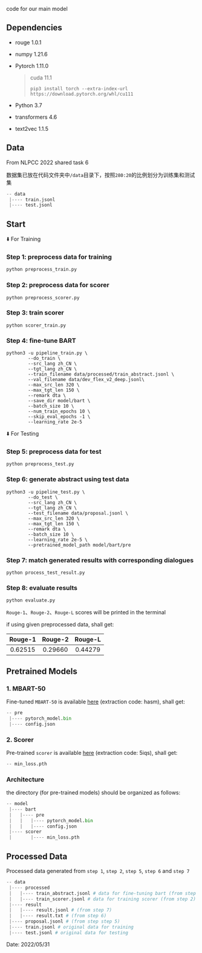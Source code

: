 code for our main model

## Dependencies

- rouge  1.0.1

- numpy  1.21.6

- Pytorch  1.11.0

  > cuda 11.1
  >
  > ```
  > pip3 install torch --extra-index-url https://download.pytorch.org/whl/cu111
  > ```

- Python  3.7 

- transformers  4.6

- text2vec  1.1.5

## Data

From NLPCC 2022 shared task 6

数据集已放在代码文件夹中`/data`目录下，按照`280:20`的比例划分为训练集和测试集

```python
-- data
 |---- train.jsonl
 |---- test.jsonl
```



## Start

⬇️ For Training

### Step 1: preprocess data for training

```python
python preprocess_train.py
```

### Step 2: preprocess data for scorer

```
python preprocess_scorer.py
```

### Step 3: train scorer

```
python scorer_train.py
```

### Step 4: fine-tune BART

```
python3 -u pipeline_train.py \
        --do_train \
        --src_lang zh_CN \
        --tgt_lang zh_CN \
        --train_filename data/processed/train_abstract.jsonl \
        --val_filename data/dev_flex_v2_deep.jsonl\
        --max_src_len 320 \
        --max_tgt_len 150 \
        --remark dta \
        --save_dir model/bart \
        --batch_size 10 \
        --num_train_epochs 10 \
        --skip_eval_epochs -1 \
        --learning_rate 2e-5
```

⬇️ For Testing

### Step 5: preprocess data for test

```
python preprocess_test.py
```

### Step 6: generate abstract using test data

```
python3 -u pipeline_test.py \
        --do_test \
        --src_lang zh_CN \
        --tgt_lang zh_CN \
        --test_filename data/proposal.jsonl \
        --max_src_len 320 \
        --max_tgt_len 150 \
        --remark dta \
        --batch_size 10 \
        --learning_rate 2e-5 \
        --pretrained_model_path model/bart/pre
```

### Step 7: match generated results with corresponding dialogues

```
python process_test_result.py
```

### Step 8: evaluate results 

```
python evaluate.py
```

`Rouge-1`、`Rouge-2`、`Rouge-L` scores will be printed in the terminal

if using given preprocessed data, shall get:

| Rouge-1 | Rouge-2 | Rouge-L |
| :-----: | :-----: | :-----: |
| 0.62515 | 0.29660 | 0.44279 |



## Pretrained Models

### 1. MBART-50

Fine-tuned `MBART-50` is available [here](https://pan.baidu.com/s/18pSa1rGboCjiSMNK5zsRmg) (extraction code: hasm), shall get:

```python
-- pre
 |---- pytorch_model.bin
 |---- config.json
```

### 2. Scorer

Pre-trained `scorer` is available [here](https://pan.baidu.com/s/1L0BA3wXMMss47N5p3WV57w) (extraction code: 5iqs), shall get:

```python
-- min_loss.pth
```

### Architecture

the directory (for pre-trained models) should be organized as follows:

```python
-- model
 |---- bart
 |   |---- pre
 |   |   |---- pytorch_model.bin
 |   |   |---- config.json
 |---- scorer
 |       |---- min_loss.pth
```



## Processed Data

Processed data generated from `step 1`, `step 2`,  `step 5`, `step 6` and `step 7`

```python
-- data
 |---- processed
 |   |---- train_abstract.jsonl # data for fine-tuning bart (from step 1)
 |   |---- train_scorer.jsonl # data for training scorer (from step 2)
 |---- result
 |   |---- result.jsonl # (from step 7)
 |   |---- result.txt # (from step 6)
 |---- proposal.jsonl # (from step step 5)   
 |---- train.jsonl # original data for training
 |---- test.jsonl # original data for testing
```



Date: 2022/05/31

